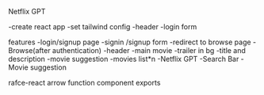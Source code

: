 Netflix GPT

-create react app
-set tailwind config
-header
-login form



features
 -login/signup page
   -signin /signup form
   -redirect to browse page
 -Browse(after authentication)
    -header
    -main movie
       -trailer in bg
       -title and description
       -movie suggestion
         -movies list*n
-Netflix GPT
  -Search Bar
  -Movie suggestion


  rafce-react arrow function component exports